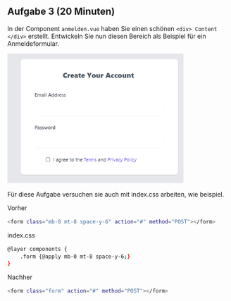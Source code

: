 ## Aufgabe 3 (20 Minuten)

In der Component `anmelden.vue` haben Sie einen schönen `<div> Content </div>` erstellt. Entwickeln Sie nun diesen Bereich als Beispiel für ein Anmeldeformular.

![Getting Started](./pic25.PNG)

Für diese Aufgabe versuchen sie auch mit index.css arbeiten, wie beispiel.

Vorher 
```sh
<form class="mb-0 mt-8 space-y-6" action="#" method="POST"></form>
```
index.css 

```sh
@layer components {
    .form {@apply mb-0 mt-8 space-y-6;}
}
```

Nachher
```sh
<form class="form" action="#" method="POST"></form>
```




